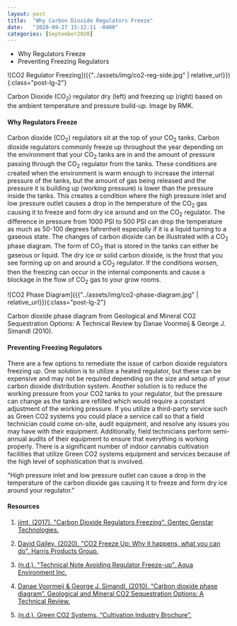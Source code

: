 ```yaml
---
layout: post
title:  "Why Carbon Dioxide Regulators Freeze"
date:   "2020-09-27 15:12:11 -0400"
categories: [September2020]
---
```





* Why Regulators Freeze
* Preventing Freezing Regulators




![CO2 Regulator Freezing]({{"../assets/img/co2-reg-side.jpg" | relative_url}}){:class="post-lg-2"}
<div class="text-center blog-caption">
Carbon Dioxide (CO<sub>2</sub>) regulator dry (left) and freezing up (right) based on the ambient temperature and pressure build-up. Image by RMK.
</div>



#### Why Regulators Freeze
Carbon dioxide (CO<sub>2</sub>) regulators sit at the top of your CO<sub>2</sub> tanks. Carbon dioxide regulators commonly freeze up throughout the year depending on the environment that your CO<sub>2</sub> tanks are in and the amount of pressure passing through the CO<sub>2</sub> regulator from the tanks. These conditions are created when the environment is warm enough to increase the internal pressure of the tanks, but the amount of gas being released and the pressure it is building up (working pressure) is lower than the pressure inside the tanks. This creates a condition where the high pressure inlet and low pressure outlet causes a drop in the temperature of the CO<sub>2</sub> gas causing it to freeze and form dry ice around and on the CO<sub>2</sub> regulator. The difference in pressure from 1000 PSI to 500 PSI can drop the temperature as much as 50-100 degrees fahrenheit especially if it is a liquid turning to a gaseous state. The changes of carbon dioxide can be illustrated with a CO<sub>2</sub> phase diagram. The form of CO<sub>2</sub> that is stored in the tanks can either be gaseous or liquid. The dry ice or solid carbon dioxide, is the frost that you see forming up on and around a CO<sub>2</sub> regulator. If the conditions worsen, then the freezing can occur in the internal components and cause a blockage in the flow of CO<sub>2</sub> gas to your grow rooms. 




![CO2 Phase Diagram]({{"../assets/img/co2-phase-diagram.jpg" | relative_url}}){:class="post-lg-2"}
<div class="text-center blog-caption">
Carbon dioxide phase diagram from Geological and Mineral CO2 Sequestration Options: A Technical Review by Danae Voormeij & George J. Simandl (2010). 
</div>




#### Preventing Freezing Regulators
There are a few options to remediate the issue of carbon dioxide regulators freezing up. One solution is to utilize a heated regulator, but these can be expensive and may not be required depending on the size and setup of your carbon dioxide distribution system. Another solution is to reduce the working pressure from your CO2 tanks to your regulator, but the pressure can change as the tanks are refilled which would require a constant adjustment of the working pressure. If you utilize a third-party service such as Green CO2  systems you could place a service call so that a field technician could come on-site, audit equipment, and resolve any issues you may have with their equipment. Additionally, field technicians perform semi-annual audits of their equipment to ensure that everything is working properly. There is a significant number of indoor cannabis cultivation facilities that utilize Green CO2 systems equipment and services because of the high level of sophistication that is involved. 



<div class="text-center blog-quote">
"High pressure inlet and low pressure outlet can cause a drop in the temperature of the carbon dioxide gas causing it to freeze and form dry ice around your regulator." 
</div>



#### Resources
1. <a href="http://www.genstartech.com/blog/carbon-dioxide-regulators-freezing"> jimt. (2017). "Carbon Dioxide Regulators Freezing". Gentec Genstar Technologies.  
</a>

2. <a href="https://www.harrisproductsgroup.com/en/Expert-Advice/Articles/CO2-Freeze-Up.aspx"> David Gailey. (2020). "CO2 Freeze Up: Why it happens, what you can do". Harris Products Group. 
</a>

3. <a href="https://www.aquaenvironmentinc.com/pdf/Avoiding-Regulator-Freeze-Up.pdf"> (n.d.). "Technical Note Avoiding Regulator Freeze-up". Aqua Environment Inc. 
</a>

4. <a href="https://www.researchgate.net/figure/Carbon-dioxide-phase-diagram-The-critical-point-for-CO-2-when-it-reaches-supercritical_fig2_246314679"> Danae Voormeij &amp; George J. Simandl. (2010). “Carbon dioxide phase diagram”. Geological and Mineral CO2 Sequestration Options: A Technical Review. 
</a>

5. <a href="https://greenco2systems.com/wp-content/uploads/2018/05/GreenCo2-Brochure_Cultivation_FINAL.pdf"> (n.d.). Green CO2 Systems. “Cultivation Industry Brochure”. 
</a>
